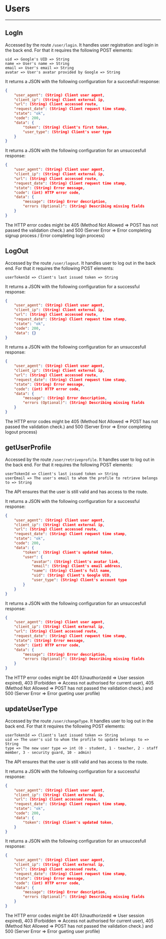 # Users
---
## LogIn
Accessed by the route ```/user/login```. It handles user registration and login in the back end. For that it requires the following POST elements:
```
uid => Google's UID => String
name => User's name => String
email => User's email => String
avatar => User's avatar provided by Google => String
```
It returns a JSON with the following configuration for a succesfull response:
```JSON
{
    "user_agent": (String) Client user agent,
    "client_ip": (String) Client external ip,
    "url": (String) Client accessed route,
    "request_date": (String) Client request time stamp,
    "state": "ok",
    "code": 200,
    "data": {
        "token": (String) Client's first token,
        "user_type": (String) Client's user type
    }
}
```
It returns a JSON with the following configuration for an unsuccesfull response:
```JSON
{
    "user_agent": (String) Client user agent,
    "client_ip": (String) Client external ip,
    "url": (String) Client accessed route,
    "request_date": (String) Client request time stamp,
    "state": (String) Error message,
    "code": (int) HTTP error code,
    "data": {
        "message": (String) Error description,
        "errors (Optional)": (String) Describing missing fields
    }
}
```
The HTTP error codes might be 405 (Method Not Allowed => POST has not passed the validation check.) and 500 (Server Error => Error completing signup process / Error completing login process)

## LogOut
Accessed by the route ```/user/logout```. It handles user to log out in the back end. For that it requires the following POST elements:
```
userTokenId => Client's last issued token => String
```
It returns a JSON with the following configuration for a successful response:
```JSON
{
    "user_agent": (String) Client user agent,
    "client_ip": (String) Client external ip,
    "url": (String) Client accessed route,
    "request_date": (String) Client request time stamp,
    "state": "ok",
    "code": 200,
    "data": {}
}
```
It returns a JSON with the following configuration for an unsuccesfull response:
```JSON
{
    "user_agent": (String) Client user agent,
    "client_ip": (String) Client external ip,
    "url": (String) Client accessed route,
    "request_date": (String) Client request time stamp,
    "state": (String) Error message,
    "code": (int) HTTP error code,
    "data": {
        "message": (String) Error description,
        "errors (Optional)": (String) Describing missing fields
    }
}
```
The HTTP error codes might be 405 (Method Not Allowed => POST has not passed the validation check.) and 500 (Server Error => Error completing logout process)

## getUserProfile
Accessed by the route ```/user/retriveprofile```. It handles user to log out in the back end. For that it requires the following POST elements:
```
userTokenId => Client's last issued token => String
userEmail => The user's email to whom the profile to retrieve belongs to => String
```
The API ensures that the user is still valid and has access to the route.

It returns a JSON with the following configuration for a successful response:
```JSON
{
    "user_agent": (String) Client user agent,
    "client_ip": (String) Client external ip,
    "url": (String) Client accessed route,
    "request_date": (String) Client request time stamp,
    "state": "ok",
    "code": 200,
    "data": {
        "token": (String) Client's updated token,
        "user": {
            "avatar": (String) Client's avatar link,
            "email": (String) Client's email address,
            "name": (String) Client's full name,
            "uid": (String) Client's Google UID,
            "user_type": (String) Client's account type
        }
    }
}
```
It returns a JSON with the following configuration for an unsuccesfull response:
```JSON
{
    "user_agent": (String) Client user agent,
    "client_ip": (String) Client external ip,
    "url": (String) Client accessed route,
    "request_date": (String) Client request time stamp,
    "state": (String) Error message,
    "code": (int) HTTP error code,
    "data": {
        "message": (String) Error description,
        "errors (Optional)": (String) Describing missing fields
    }
}
```
The HTTP error codes might be 401 (Unauthorizedd => User session expired), 403 (Forbidden => Access not authorised for current user), 405 (Method Not Allowed => POST has not passed the validation check.) and 500 (Server Error => Error gueting user profile)

## updateUserType
Accessed by the route ```/user/changeType```. It handles user to log out in the back end. For that it requires the following POST elements:
```
userTokenId => Client's last issued token => String
uid => The user's uid to whom the profile to update belongs to => String
type => The new user type => int (0 - student, 1 - teacher, 2 - staff member, 3 - security guard, 10 - admin)
```
The API ensures that the user is still valid and has access to the route.

It returns a JSON with the following configuration for a successful response:
```JSON
{
    "user_agent": (String) Client user agent,
    "client_ip": (String) Client external ip,
    "url": (String) Client accessed route,
    "request_date": (String) Client request time stamp,
    "state": "ok",
    "code": 200,
    "data": {
        "token": (String) Client's updated token,
    }
}
```
It returns a JSON with the following configuration for an unsuccesfull response:
```JSON
{
    "user_agent": (String) Client user agent,
    "client_ip": (String) Client external ip,
    "url": (String) Client accessed route,
    "request_date": (String) Client request time stamp,
    "state": (String) Error message,
    "code": (int) HTTP error code,
    "data": {
        "message": (String) Error description,
        "errors (Optional)": (String) Describing missing fields
    }
}
```
The HTTP error codes might be 401 (Unauthorizedd => User session expired), 403 (Forbidden => Access not authorised for current user), 405 (Method Not Allowed => POST has not passed the validation check.) and 500 (Server Error => Error gueting user profile)
